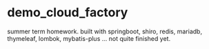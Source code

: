 # demo_cloud_factory
summer term homework. built with springboot, shiro, redis, mariadb, thymeleaf, lombok, mybatis-plus ... not quite finished yet.
